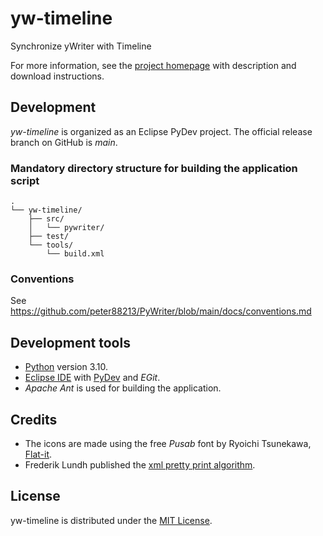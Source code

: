 # yw-timeline
Synchronize yWriter with Timeline

For more information, see the [project homepage](https://peter88213.github.io/yw-timeline) with description and download instructions.

## Development

*yw-timeline* is organized as an Eclipse PyDev project. The official release branch on GitHub is *main*.

### Mandatory directory structure for building the application script

```
.
└── yw-timeline/
    ├── src/
    │   └── pywriter/
    ├── test/
    └── tools/ 
        └── build.xml
```

### Conventions

See https://github.com/peter88213/PyWriter/blob/main/docs/conventions.md

## Development tools

- [Python](https://python.org) version 3.10.
- [Eclipse IDE](https://eclipse.org) with [PyDev](https://pydev.org) and *EGit*.
- *Apache Ant* is used for building the application.

## Credits

- The icons are made using the free *Pusab* font by Ryoichi Tsunekawa, [Flat-it](http://flat-it.com/).
- Frederik Lundh published the [xml pretty print algorithm](http://effbot.org/zone/element-lib.htm#prettyprint).


## License

yw-timeline is distributed under the [MIT License](http://www.opensource.org/licenses/mit-license.php).
